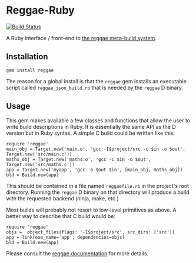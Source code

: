 Reggae-Ruby
=============
[![Build Status](https://travis-ci.org/atilaneves/reggae-ruby.png?branch=master)](https://travis-ci.org/atilaneves/reggae-ruby)


A Ruby interface / front-end to [the reggae meta-build system](https://github.org/atilaneves/reggae).


Installation
------------

    gem install reggae

The reason for a global install is that the `reggae` gem installs an executable script
called `reggae_json_build.rb` that is needed by the `reggae` D binary.

Usage
------------

This gem makes available a few classes and functions that allow the user to write
build descriptions in Ruby. It is essentially the same API as the D version but in
Ruby syntax. A simple C build could be written like this:

    require 'reggae'
    main_obj = Target.new('main.o', 'gcc -I$project/src -c $in -o $out', Target.new('src/main.c'))
    maths_obj = Target.new('maths.o', 'gcc -c $in -o $out', Target.new('src/maths.c'))
    app = Target.new('myapp', 'gcc -o $out $in', [main_obj, maths_obj])
    bld = Build.new(app)

This should be contained in a file named `reggaefile.rb` in the project's root directory.
Running the `reggae` D binary on that directory will produce a build with the requested backend
(ninja, make, etc.)

Most builds will probably not resort to low-level primitives as above. A better way to describe
that C build would be:

    require 'reggae'
    objs =  object_files(flags: '-I$project/src', src_dirs: ['src'])
    app = link(exe_name='app', dependencies=objs)
    bld = Build.new(app)


Please consult the [reggae documentation](https://github.com/atilaneves/reggae/tree/master/doc/index.md)
for more details.
